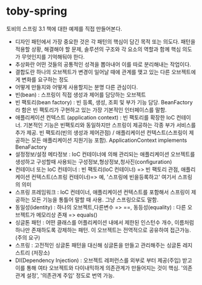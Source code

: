 # toby-spring
토비의 스프링 3.1 책에 대한 예제를 직접 만들어본다.

- 디자인 패턴에서 가장 중요한 것은 각 패턴의 핵심이 담긴 목적 또는 의도다. 패턴을 적용할 상황, 해결해야 할 문제, 솔루션의 구조와 각 요소의 역할과 함께 핵심 의도가 무엇인지를 기억해둬야 한다.
- 추상화란 어떤 것들의 공통적인 성격을 뽑아내어 이를 따로 분리해내는 작업이다.
- 결합도란 하나의 오브젝트가 변경이 일어날 때에 관계를 맺고 있는 다른 오브젝트에게 변화를 요구하는 정도
- 어떻게 만들지와 어떻게 사용할지는 분명 다른 관심이다.
- 빈(bean) : 스프링이 직접 생성과 제어를 담당하는 오브젝트 
- 빈 팩토리(bean factory) : 빈 등록, 생성, 조회 및 부가 기능 담당. BeanFactory 라 함은 빈 팩토리가 구현하고 있는 가장 기본적인 인터페이스를 말함.
- 애플리케이션 컨텍스트 (application context) : 빈 팩토리를 확장한 IoC 컨테이너. 기본적인 기능은 빈팩토리와 동일하지만 스프링이 제공하는 각종 부가 서비스를 추가 제공. 빈 팩토리(빈의 생성과 제어관점) / 애플리케이션 컨텍스트(스프링이 제공하는 모든 애플리케이션 지원기능 포함). ApplicationContext implements BenaFactory
- 설정정보/설정 메타정보 : IoC 컨테이너에 의해 관리되는 애플리케이션 오브젝트를 생성하고 구성할때 사용되는 구성정보,형상정보,청사진(configuration) 
- 컨테이너 또는 IoC 컨테이너 : 빈 팩토리(IoC 컨테이너) => 빈 팩토리 관점, 애플리케이션 컨텍스트(스프링 컨테이너)=> 예, '스프링에 빈을등록하고' 여기서 스프링의 의미
- 스프링 프레임워크 : IoC 컨테이너, 애플리케이션 컨텍스트를 포함해서 스프링이 제공하는 모든 기능을 통틀어 말할 때 사용. 그냥 스프링으로도 말함.
- 동일성(identity) : 하나의 오브젝트,다른변수 => ==,  동등성(equality) : 다른 오브젝트가 메모리상 존재 => equals() 
- 싱글톤 패턴 : 어떤 클래스를 어플리케이션 내에서 제한된 인스턴수 개수, 이름처럼 하나만 존재하도록 강제하는 패턴. 이 오브젝트는 전역적으로 공유하여 접근가능.(주의 요구)
- 스프링 : 고전적인 싱글톤 패턴을 대신해 싱글톤을 만들고 관리해주는 싱글톤 레지스트리 (저장소)
- DI(Dependency Injection) : 오브젝트 레퍼런스를 외부로 부터 제공(주입) 받고 이를 통해 여타 오브젝트와 다이내믹하게 의존관계가 만들어지는 것이 핵심. '의존관계 설정', '의존관계 주입' 정도로 번역 가능.

